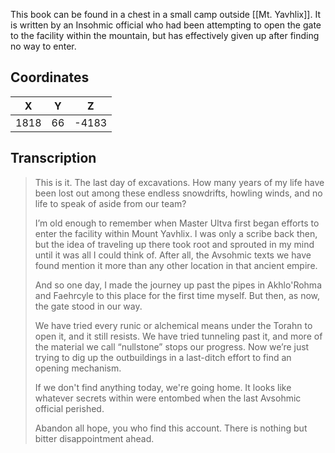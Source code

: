  

This book can be found in a chest in a small camp outside [[Mt. Yavhlix]]. It is written by an Insohmic official who had been attempting to open the gate to the facility within the mountain, but has effectively given up after finding no way to enter.

## Coordinates
| **X** | **Y** | **Z** |
| :---: | :---: | :---: |
| 1818  |  66   | -4183 |

## Transcription
> This is it. The last day of excavations. How many years of my life have been lost out among these endless snowdrifts, howling winds, and no life to speak of aside from our team?
>
> I’m old enough to remember when Master Ultva first began efforts to enter the facility within Mount Yavhlix. I was only a scribe back then, but the idea of traveling up there took root and sprouted in my mind until it was all I could think of. After all, the Avsohmic texts we have found mention it more than any other location in that ancient empire.
>
> And so one day, I made the journey up past the pipes in Akhlo'Rohma and Faehrcyle to this place for the first time myself. But then, as now, the gate stood in our way.
>
> We have tried every runic or alchemical means under the Torahn to open it, and it still resists. We have tried tunneling past it, and more of the material we call “nullstone” stops our progress. Now we’re just trying to dig up the outbuildings in a last-ditch effort to find an opening mechanism.
>
> If we don't find anything today, we're going home. It looks like whatever secrets within were entombed when the last Avsohmic official perished.
>
> Abandon all hope, you who find this account. There is nothing but bitter disappointment ahead.

